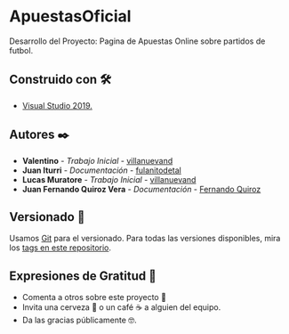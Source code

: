 # ApuestasOficial
Desarrollo del Proyecto: Pagina de Apuestas Online sobre partidos de futbol.
## Construido con 🛠️
* [Visual Studio 2019.](https://visualstudio.microsoft.com)
## Autores ✒️
* **Valentino** - *Trabajo Inicial* - [villanuevand](https://github.com/villanuevand)
* **Juan Iturri** - *Documentación* - [fulanitodetal](#fulanito-de-tal)
* **Lucas Muratore** - *Trabajo Inicial* - [villanuevand](https://github.com/villanuevand)
* **Juan Fernando Quiroz Vera** - *Documentación* - [Fernando Quiroz](https://github.com/fernando0704)
## Versionado 📌
Usamos [Git](https://git-scm.com) para el versionado. Para todas las versiones disponibles, mira los [tags en este repositorio](https://github.com/tu/proyecto/tags).
## Expresiones de Gratitud 🎁
* Comenta a otros sobre este proyecto 📢
* Invita una cerveza 🍺 o un café ☕ a alguien del equipo. 
* Da las gracias públicamente 🤓.
